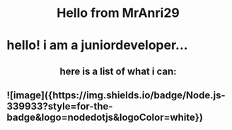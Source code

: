 <h1 align=center>Hello from MrAnri29<h1/>
hello! i am a juniordeveloper...
<h2 align=center>here is a list of what i can:<h2/>
![image]({https://img.shields.io/badge/Node.js-339933?style=for-the-badge&logo=nodedotjs&logoColor=white})
